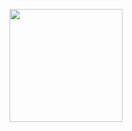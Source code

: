 <p align="center">
   <img src="https://file.garden/aAg-tXrabAPrZUtx/sapphic-wlw.gif"%7Bwidth=200px height=200px}/>
</p>
